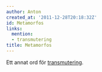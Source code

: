 ```yaml
---
author: Anton
created_at: '2011-12-28T20:18:32Z'
id: Metamorfos
links:
  mention:
  - transmutering
title: Metamorfos
---
```


Ett annat ord för [transmutering].

  [transmutering]: transmutering
